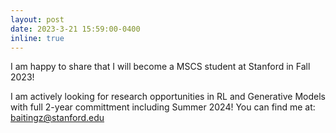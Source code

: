 ```yaml
---
layout: post
date: 2023-3-21 15:59:00-0400
inline: true
---
```


I am happy to share that I will become a MSCS student at Stanford in Fall 2023!

I am actively looking for research opportunities in RL and Generative Models with full 2-year committment including Summer 2024! You can find me at: baitingz@stanford.edu